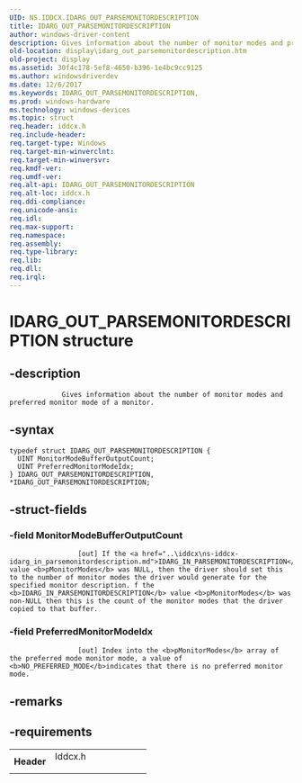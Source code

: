 ```yaml
---
UID: NS.IDDCX.IDARG_OUT_PARSEMONITORDESCRIPTION
title: IDARG_OUT_PARSEMONITORDESCRIPTION
author: windows-driver-content
description: Gives information about the number of monitor modes and preferred monitor mode of a monitor.
old-location: display\idarg_out_parsemonitordescription.htm
old-project: display
ms.assetid: 30f4c178-5ef8-4650-b396-1e4bc9cc9125
ms.author: windowsdriverdev
ms.date: 12/6/2017
ms.keywords: IDARG_OUT_PARSEMONITORDESCRIPTION,
ms.prod: windows-hardware
ms.technology: windows-devices
ms.topic: struct
req.header: iddcx.h
req.include-header: 
req.target-type: Windows
req.target-min-winverclnt: 
req.target-min-winversvr: 
req.kmdf-ver: 
req.umdf-ver: 
req.alt-api: IDARG_OUT_PARSEMONITORDESCRIPTION
req.alt-loc: iddcx.h
req.ddi-compliance: 
req.unicode-ansi: 
req.idl: 
req.max-support: 
req.namespace: 
req.assembly: 
req.type-library: 
req.lib: 
req.dll: 
req.irql: 
---
```


# IDARG_OUT_PARSEMONITORDESCRIPTION structure



## -description

                 Gives information about the number of monitor modes and  preferred monitor mode of a monitor.


## -syntax

````
typedef struct IDARG_OUT_PARSEMONITORDESCRIPTION {
  UINT MonitorModeBufferOutputCount;
  UINT PreferredMonitorModeIdx;
} IDARG_OUT_PARSEMONITORDESCRIPTION, *IDARG_OUT_PARSEMONITORDESCRIPTION;
````


## -struct-fields

### -field MonitorModeBufferOutputCount


                     [out] If the <a href="..\iddcx\ns-iddcx-idarg_in_parsemonitordescription.md">IDARG_IN_PARSEMONITORDESCRIPTION</a> value <b>pMonitorModes</b> was NULL, then the driver should set this to the number of monitor modes the driver would generate for the specified monitor description. f the <b>IDARG_IN_PARSEMONITORDESCRIPTION</b> value <b>pMonitorModes</b> was non-NULL then this is the count of the monitor modes that the driver copied to that buffer.

### -field PreferredMonitorModeIdx


                     [out] Index into the <b>pMonitorModes</b> array of the preferred mode monitor mode, a value of <b>NO_PREFERRED_MODE</b>indicates that there is no preferred monitor mode.

## -remarks


## -requirements
<table>
<tr>
<th width="30%">
Header
</th>
<td width="70%">
<dl>
<dt>Iddcx.h</dt>
</dl>
</td>
</tr>
</table>